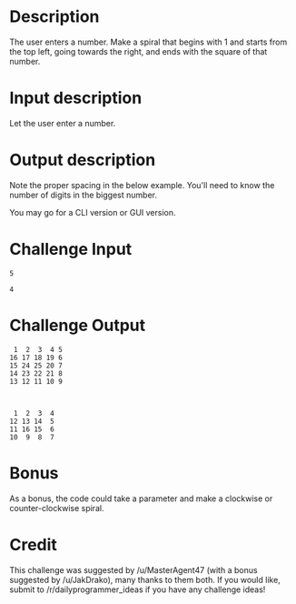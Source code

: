 # Description

The user enters a number. Make a spiral that begins with 1 and starts from the top left, going towards the right, and ends with the square of that number.

# Input description

Let the user enter a number.

# Output description

Note the proper spacing in the below example. You'll need to know the number of digits in the biggest number. 

You may go for a CLI version or GUI version. 

# Challenge Input

    5
    
    4

# Challenge Output

     1  2  3  4 5
    16 17 18 19 6
    15 24 25 20 7
    14 23 22 21 8
    13 12 11 10 9



     1  2  3  4 
    12 13 14  5
    11 16 15  6
    10  9  8  7

# Bonus

As a bonus, the code could take a parameter and make a clockwise or counter-clockwise spiral.

# Credit

This challenge was suggested by /u/MasterAgent47 (with a bonus suggested by /u/JakDrako), many thanks to them both. If you would like, submit to /r/dailyprogrammer_ideas if you have any challenge ideas!
